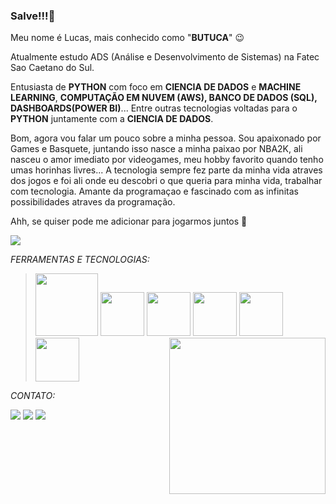 ### Salve!!!👋
Meu nome é Lucas, mais conhecido como "**BUTUCA**" :wink:

Atualmente estudo ADS (Análise e Desenvolvimento de Sistemas) na Fatec Sao Caetano do Sul.

Entusiasta de **PYTHON** com foco em **CIENCIA DE DADOS** e **MACHINE LEARNING**, **COMPUTAÇÃO EM NUVEM (AWS), BANCO DE DADOS (SQL), DASHBOARDS(POWER BI)**... Entre outras tecnologias voltadas para o **PYTHON** juntamente com a **CIENCIA DE DADOS**.

Bom, agora vou falar um pouco sobre a minha pessoa. Sou apaixonado por Games e Basquete, juntando isso nasce a minha paixao por NBA2K, ali nasceu o amor imediato por videogames, meu hobby favorito quando tenho umas horinhas livres... A tecnologia sempre fez parte da minha vida atraves dos jogos e foi ali onde eu descobri o que queria para minha vida, trabalhar com tecnologia. Amante da programaçao e fascinado com as infinitas possibilidades atraves da programação.  

Ahh, se quiser pode me adicionar para jogarmos juntos :handshake:

<a href="https://steamcommunity.com/id/Butuca33/" target="_blank"><img src="https://img.shields.io/badge/Steam-000000?style=for-the-badge&logo=steam&logoColor=white" target="_blank"></a> 


*FERRAMENTAS E TECNOLOGIAS:*

><img src="https://cdn.jsdelivr.net/gh/devicons/devicon/icons/numpy/numpy-original-wordmark.svg" width="100" height="100"/> <img src="https://cdn.jsdelivr.net/gh/devicons/devicon/icons/python/python-original-wordmark.svg" width="70" height="70"/> <img src="https://cdn.jsdelivr.net/gh/devicons/devicon/icons/jupyter/jupyter-original-wordmark.svg" width="70" height="70"/> <img src="https://cdn.jsdelivr.net/gh/devicons/devicon/icons/pandas/pandas-original-wordmark.svg" width="70" height="70"/> <img src="https://cdn.jsdelivr.net/gh/devicons/devicon/icons/mysql/mysql-original-wordmark.svg" width="70" height="70"/> <img src="https://cdn.jsdelivr.net/gh/devicons/devicon/icons/mongodb/mongodb-original-wordmark.svg" width="70" height="70"/> <img align="right" src="https://user-images.githubusercontent.com/75449370/217960865-e3584910-6482-4886-aba4-336b9b2a1699.png" width="250px" />

          
*CONTATO:*

<div>
<a href="https://instagram.com/butuca_" target="_blank"><img src="https://img.shields.io/badge/-Instagram-%23E4405F?style=for-the-badge&logo=instagram&logoColor=white" target="_blank"></a>
<a href = "mailto:contato@lucasssaturnino@hotmail.com"><img src="https://img.shields.io/badge/Email-0078D4?style=for-the-badge&logo=microsoft-outlook&logoColor=white" target="_blank"></a>
<a href="https://www.linkedin.com/in/lucas-santana-saturnino-b98228160" target="_blank"><img src="https://img.shields.io/badge/-LinkedIn-%230077B5?style=for-the-badge&logo=linkedin&logoColor=white" target="_blank"></a>   
</div>
          

